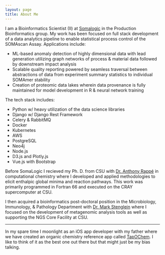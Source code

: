 ```yaml
---
layout: page
title: About Me
---
```


I am a Bioinformatics Scientist (II) at [Somalogic](www.somalogic.com) in the Production Bioinformatics group. My work has been focused on full stack development of a data analytics pipeline to enable statistical process control of the SOMAscan Assay. Applications include:
  * ML-based anomaly detection of highly dimensional data with lead generation utilizing graph networks of process & material data followed by downstream impact analysis
  * Scalable quality reporting powered by seamless traversal between abstractions of data from experiment summary statistics to individual SOMAmer stability
  * Creation of proteomic data lakes wherein data provenance is fully maintained for model development in R & neural network training 

The tech stack includes:
  * Python w/ heavy utilization of the data science libraries
  * Django w/ Django Rest Framework
  * Celery & RabbitMQ
  * Docker
  * Kubernetes
  * AWS
  * PostgreSQL
  * Neo4j
  * Node.js
  * D3.js and Plotly.js
  * Vue.js with Bootstrap

Before SomaLogic I recieved my Ph. D. from CSU with [Dr. Anthony Rappé](http://www.chem.colostate.edu/person/?id=901886AF3A006543D9B2E19620DF8A92&sq=t) in computational chemistry where I developed and applied methodologies to elicit enthalpic global minima and reaction pathways. This work was primarily programmed in Fortran 66 and executed on the CRAY supercomputer at CSU.

I then acquired a bioinformatics post-doctoral position in the Microbiology, Immunology, & Pathology Department with [Dr. Mark Stenglein](https://www.stengleinlab.org/) where I focused on the development of metagenomic analysis tools as well as supporting the NGS Core Facility at CSU.

___

In my spare time I moonlight as an iOS app developer with my father where we have created an organic chemistry reference app called [TapOChem](https://apps.apple.com/us/app/tap-ochem/id579861146). I like to think of it as the best one out there but that might just be my bias talking.